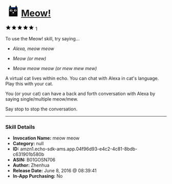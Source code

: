# &nbsp;<img src="skill_icon" alt="Meow! icon" width="36"> [Meow!](http://alexa.amazon.com/#skills/amzn1.echo-sdk-ams.app.04f96d93-e4c2-4c81-8bdb-c631901b580b)
![5 stars](../../images/ic_star_black_18dp_1x.png)![5 stars](../../images/ic_star_black_18dp_1x.png)![5 stars](../../images/ic_star_black_18dp_1x.png)![5 stars](../../images/ic_star_black_18dp_1x.png)![5 stars](../../images/ic_star_black_18dp_1x.png) 1

To use the Meow! skill, try saying...

* *Alexa, meow meow*

* *Meow   (or mew)*

* *Meow meow meow  (or mew mew mew)*

A virtual cat lives within echo. You can chat with Alexa in cat's language. Play this with your cat.

You (or your cat) can have a back and forth conversation with Alexa by saying single/multiple meow/mew.

Say stop to stop the conversation.

***

### Skill Details

* **Invocation Name:** meow meow
* **Category:** null
* **ID:** amzn1.echo-sdk-ams.app.04f96d93-e4c2-4c81-8bdb-c631901b580b
* **ASIN:** B01GOSN706
* **Author:** Zhenhua
* **Release Date:** June 8, 2016 @ 08:39:41
* **In-App Purchasing:** No
